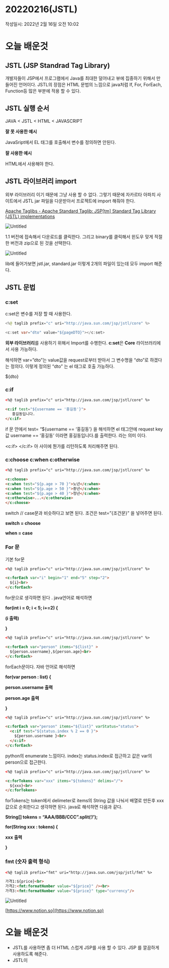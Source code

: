 # 20220216(JSTL)

작성일시: 2022년 2월 16일 오전 10:02

# 오늘 배운것

## JSTL (JSP Standrad Tag Library)

개발자들이 JSP에서 프로그램에서 Java를 최대한 덜어내고 뷰에 집중하기 위해서 만들어진 언어이다. JSTL의 장점은 HTML 문법의 느낌으로 java처럼 If, For, ForEach, Function등 많은 부분에 적용 할 수 있다. 

## JSTL 실행 순서

JAVA < JSTL < HTML < JAVASCRIPT

**잘 못 사용한 예시**

JavaSript에서 EL 태그를 호출해서 변수를 정의하면 안된다.

**잘 사용한 예시**

HTML에서 사용해야 한다.

## JSTL 라이브러리 import

외부 라이브러리 이기 때문에 그냥 사용 할 수 없다. 그렇기 때문에 자카르타 아파치 사이트에서 JSTL jar 파일을 다운받아서 프로젝트에 import 해줘야 한다.

[Apache Taglibs - Apache Standard Taglib: JSP[tm] Standard Tag Library (JSTL) implementations](https://tomcat.apache.org/taglibs/standard/)

![Untitled](20220216(JSTL)/Untitled.png)

1.1 버전에 접속해서  다운로드를 클릭한다. 그리고 binary를 클릭해서 윈도우 맞게  적절한 버전과 zip으로 된 것을 선택한다.

![Untitled](20220216(JSTL)/Untitled%201.png)

lib에 들어가보면 jstl.jar, standard.jar 이렇게 2개의 파일이 있는데 모두 import 해준다.

## JSTL 문법

### c:set

c:set은 변수를 저장 할 때 사용한다. 

```java
<%@ taglib prefix="c" uri="http://java.sun.com/jsp/jstl/core" %>

<c:set var="dto" value="${pageDTO}"></c:set>

```

**외부 라이브러리**를 사용하기 위해서 Import를 수행한다. **c:set**은 **Core** 라이브러리에서 사용 가능하다.

해석하면 var=”dto”는 value값을 request로부터 받아서 그 변수명을 “dto”로 하겠다는 정의다. 이렇게 정의된 “dto” 는 el 태그로 호출 가능하다.

${dto}

### c:if

```html
<%@ taglib prefix="c" uri="http://java.sun.com/jsp/jstl/core" %>

<c:if test="${username == '홍길동'}">
   홍길동입니다.
</c:if>
```

if 문 안에서 test= “${username == ‘홍길동’} 을 해석하면 el 태그안에 request key값 username == ‘홍길동’ 이라면 홍길동입니다.를 출력한다. 라는 의미 이다.

<c:if> </c:if> 아 사이에 뭔가를 리턴하도록 처리해주면 된다.

### c:choose         c:when        c:otherwise

```html
<%@ taglib prefix="c" uri="http://java.sun.com/jsp/jstl/core" %>

<c:choose>
<c:when test="${p.age > 70 }">노년</c:when>
<c:when test="${p.age > 50 }">중년</c:when>
<c:when test="${p.age > 40 }">청년</c:when>
<c:otherwise>...</c:otherwise>
</c:choose>
```

switch  // case문과 비슷하다고 보면 된다. 조건은 test=”{조건문}” 을 넣어주면 된다.

**switch = choose**

**when  = case**

### For 문

기본 for문

```html
<%@ taglib prefix="c" uri="http://java.sun.com/jsp/jstl/core" %>

<c:forEach var="i" begin="1" end="5" step="2">
  ${i}<br>
</c:forEach>
```

for문으로 생각하면 된다 . java언어로 해석하면

**for(int i =  0; i < 5; i+=2) {**

**(i 출력)**

**}**

```html
<%@ taglib prefix="c" uri="http://java.sun.com/jsp/jstl/core" %>

<c:forEach var="person" items="${list}" >
  ${person.username},${person.age}<br>
</c:forEach>
```

forEach문이다. 자바 언어로 해석하면

**for(var person : list) {**

**person.username 출력**

**person.age 출력**

**}**

```html
<%@ taglib prefix="c" uri="http://java.sun.com/jsp/jstl/core" %>

<c:forEach var="person" items="${list}" varStatus="status">
  <c:if test="${status.index % 2 == 0 }">
    ${person.username }<br>
  </c:if>
</c:forEach>
```

python의 enumerate 느낌이다. index는 status.index로 접근하고 값은 var의 person으로 접근한다.

```html
<%@ taglib prefix="c" uri="http://java.sun.com/jsp/jstl/core" %>

<c:forTokens var="xxx" items="${tokens}" delims="/">
  ${xxx}<br>
</c:forTokens>
```

forTokens는 token에서 delimeter로 items의 String 값을 나눠서 배열로 만든후 xxx 값으로 순회한다고 생각하면 된다. java로 해석하면 다음과 같다.

**String[] tokens = “AAA/BBB/CCC”.split(’/’);**

**for(String xxx : tokens) {**

**xxx 출력**

**}**

### fmt (숫자 출력 형식)

```html
<%@ taglib prefix="fmt" uri="http://java.sun.com/jsp/jstl/fmt" %>

가격1:${price}<br>
가격2:<fmt:formatNumber value="${price}" /><br>
가격3:<fmt:formatNumber value="${price}" type="currency"/>
```

![Untitled](20220216(JSTL)/Untitled%202.png)

[https://www.notion.so](https://www.notion.so)

# 오늘 배운것

- JSTL를 사용하면 좀 더 HTML 스럽게 JSP를 사용 할 수 있다. JSP 를 깔끔하게 사용하도록 해준다.
- JSTL이